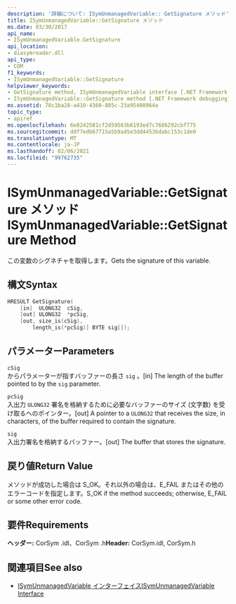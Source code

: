 ```yaml
---
description: '詳細について: ISymUnmanagedVariable:: GetSignature メソッド'
title: ISymUnmanagedVariable::GetSignature メソッド
ms.date: 03/30/2017
api_name:
- ISymUnmanagedVariable.GetSignature
api_location:
- diasymreader.dll
api_type:
- COM
f1_keywords:
- ISymUnmanagedVariable::GetSignature
helpviewer_keywords:
- GetSignature method, ISymUnmanagedVariable interface [.NET Framework debugging]
- ISymUnmanagedVariable::GetSignature method [.NET Framework debugging]
ms.assetid: 78c1ba28-a410-4360-805c-23a95408964a
topic_type:
- apiref
ms.openlocfilehash: 6e8242581cf2d59563b6193ed7c7686292cbf775
ms.sourcegitcommit: ddf7edb67715a5b9a45e3dd44536dabc153c1de0
ms.translationtype: MT
ms.contentlocale: ja-JP
ms.lasthandoff: 02/06/2021
ms.locfileid: "99762735"
---
```

# <a name="isymunmanagedvariablegetsignature-method"></a><span data-ttu-id="5ee81-103">ISymUnmanagedVariable::GetSignature メソッド</span><span class="sxs-lookup"><span data-stu-id="5ee81-103">ISymUnmanagedVariable::GetSignature Method</span></span>

<span data-ttu-id="5ee81-104">この変数のシグネチャを取得します。</span><span class="sxs-lookup"><span data-stu-id="5ee81-104">Gets the signature of this variable.</span></span>  
  
## <a name="syntax"></a><span data-ttu-id="5ee81-105">構文</span><span class="sxs-lookup"><span data-stu-id="5ee81-105">Syntax</span></span>  
  
```cpp  
HRESULT GetSignature(  
    [in]  ULONG32  cSig,  
    [out] ULONG32  *pcSig,  
    [out, size_is(cSig),  
        length_is(*pcSig)] BYTE sig[]);  
```  
  
## <a name="parameters"></a><span data-ttu-id="5ee81-106">パラメーター</span><span class="sxs-lookup"><span data-stu-id="5ee81-106">Parameters</span></span>  

 `cSig`  
 <span data-ttu-id="5ee81-107">からパラメーターが指すバッファーの長さ `sig` 。</span><span class="sxs-lookup"><span data-stu-id="5ee81-107">[in] The length of the buffer pointed to by the `sig` parameter.</span></span>  
  
 `pcSig`  
 <span data-ttu-id="5ee81-108">入出力 `ULONG32` 署名を格納するために必要なバッファーのサイズ (文字数) を受け取るへのポインター。</span><span class="sxs-lookup"><span data-stu-id="5ee81-108">[out] A pointer to a `ULONG32` that receives the size, in characters, of the buffer required to contain the signature.</span></span>  
  
 `sig`  
 <span data-ttu-id="5ee81-109">入出力署名を格納するバッファー。</span><span class="sxs-lookup"><span data-stu-id="5ee81-109">[out] The buffer that stores the signature.</span></span>  
  
## <a name="return-value"></a><span data-ttu-id="5ee81-110">戻り値</span><span class="sxs-lookup"><span data-stu-id="5ee81-110">Return Value</span></span>  

 <span data-ttu-id="5ee81-111">メソッドが成功した場合は S_OK。それ以外の場合は、E_FAIL またはその他のエラーコードを指定します。</span><span class="sxs-lookup"><span data-stu-id="5ee81-111">S_OK if the method succeeds; otherwise, E_FAIL or some other error code.</span></span>  
  
## <a name="requirements"></a><span data-ttu-id="5ee81-112">要件</span><span class="sxs-lookup"><span data-stu-id="5ee81-112">Requirements</span></span>  

 <span data-ttu-id="5ee81-113">**ヘッダー:** CorSym .idl、CorSym .h</span><span class="sxs-lookup"><span data-stu-id="5ee81-113">**Header:** CorSym.idl, CorSym.h</span></span>  
  
## <a name="see-also"></a><span data-ttu-id="5ee81-114">関連項目</span><span class="sxs-lookup"><span data-stu-id="5ee81-114">See also</span></span>

- [<span data-ttu-id="5ee81-115">ISymUnmanagedVariable インターフェイス</span><span class="sxs-lookup"><span data-stu-id="5ee81-115">ISymUnmanagedVariable Interface</span></span>](isymunmanagedvariable-interface.md)
